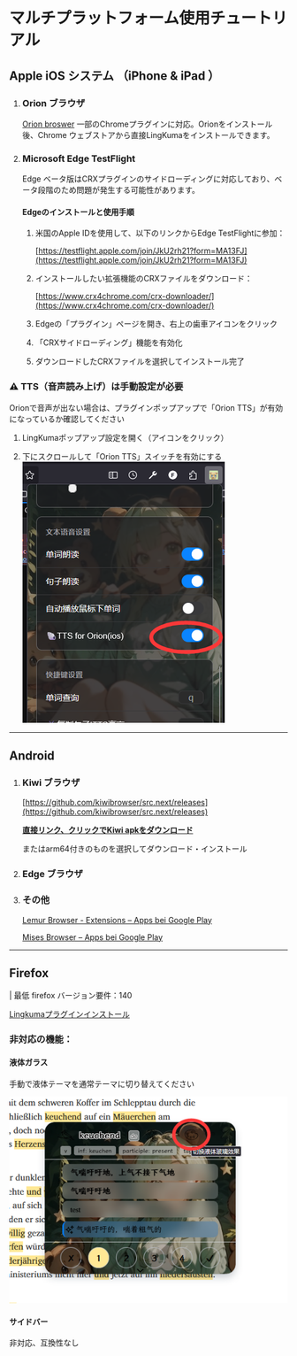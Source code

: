 

# マルチプラットフォーム使用チュートリアル

## Apple iOS システム （iPhone & iPad ）

1. ### Orion ブラウザ

    [Orion broswer](https://apps.apple.com/app/id1484498200) 一部のChromeプラグインに対応。Orionをインストール後、Chrome ウェブストアから直接LingKumaをインストールできます。

1. ### Microsoft Edge TestFlight

    Edge ベータ版はCRXプラグインのサイドローディングに対応しており、ベータ段階のため問題が発生する可能性があります。

    #### Edgeのインストールと使用手順

    1.  米国のApple IDを使用して、以下のリンクからEdge TestFlightに参加：
        
        [https://testflight.apple.com/join/JkU2rh21?form=MA13FJ](https://testflight.apple.com/join/JkU2rh21?form=MA13FJ)
        

    2.  インストールしたい拡張機能のCRXファイルをダウンロード：
        
        [https://www.crx4chrome.com/crx-downloader/](https://www.crx4chrome.com/crx-downloader/)
        

    3.  Edgeの「プラグイン」ページを開き、右上の歯車アイコンをクリック

    4.  「CRXサイドローディング」機能を有効化

    5.  ダウンロードしたCRXファイルを選択してインストール完了

### ⚠️ TTS（音声読み上げ）は手動設定が必要
 Orionで音声が出ない場合は、プラグインポップアップで「Orion TTS」が有効になっているか確認してください

   1.  LingKumaポップアップ設定を開く（アイコンをクリック）

   2.  下にスクロールして「Orion TTS」スイッチを有効にする
   ![](<./assets/1758997367474.png>)


---
## Android

1. ### Kiwi ブラウザ

    [https://github.com/kiwibrowser/src.next/releases](https://github.com/kiwibrowser/src.next/releases)


    **[直接リンク、クリックでKiwi apkをダウンロード](https://github.com/kiwibrowser/src.next/releases/download/14310011181/com.kiwibrowser.browser-arm64-14310011181-github.apk)**

    またはarm64付きのものを選択してダウンロード・インストール

1. ### Edge ブラウザ

1. ### その他

    [Lemur Browser - Extensions – Apps bei Google Play](https://play.google.com/store/apps/details?id=com.lemurbrowser.exts)

    [Mises Browser – Apps bei Google Play](https://play.google.com/store/apps/details?id=site.mises.browser)


---
## Firefox
| 最低 firefox バージョン要件：140

[Lingkumaプラグインインストール](https://addons.mozilla.org/en-US/firefox/addon/lingkuma-language-learning/)

### 非対応の機能：

#### **液体ガラス**

手動で液体テーマを通常テーマに切り替えてください

![](<./assets/1758997367084.png>)

#### サイドバー

非対応、互換性なし


